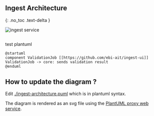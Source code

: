 ## Ingest Architecture

{: .no_toc .text-delta }

![ingest service](http://www.plantuml.com/plantuml/proxy?fmt=svg&cache=no&src=https://raw.githubusercontent.com/ebi-ait/hca-ebi-dev-team/doc/ingest-architecture-diagram-in-plantuml/docs/_includes/ingest-architecture.puml)

##

test plantuml
```plantuml
@startuml
component ValidationJob [[https://github.com/ebi-ait/ingest-ui]]
ValidationJob -> core: sends validation result
@enduml
```

## How to update the diagram ?

Edit [./ingest-architecture.puml](./ingest-architecture.puml) which is in plantuml syntax.

The diagram is rendered as an svg file using the [PlantUML proxy web service](https://plantuml.com/server).

